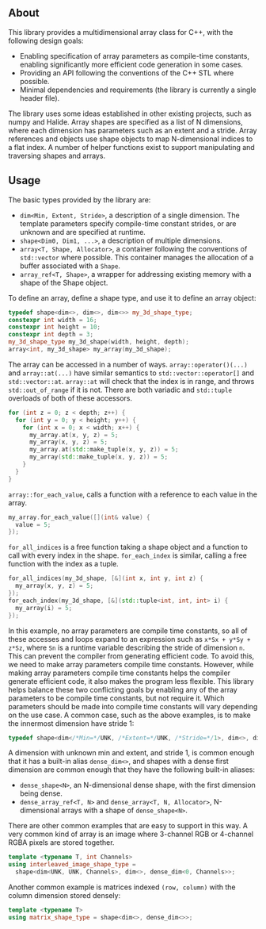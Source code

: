 About
-----

This library provides a multidimensional array class for C++, with the following design goals:
* Enabling specification of array parameters as compile-time constants, enabling significantly more efficient code generation in some cases.
* Providing an API following the conventions of the C++ STL where possible.
* Minimal dependencies and requirements (the library is currently a single header file).

The library uses some ideas established in other existing projects, such as numpy and Halide.
Array shapes are specified as a list of N dimensions, where each dimension has parameters such as an extent and a stride.
Array references and objects use shape objects to map N-dimensional indices to a flat index.
A number of helper functions exist to support manipulating and traversing shapes and arrays.

Usage
-----

The basic types provided by the library are:
* `dim<Min, Extent, Stride>`, a description of a single dimension. The template parameters specify compile-time constant strides, or are unknown and are specified at runtime.
* `shape<Dim0, Dim1, ...>`, a description of multiple dimensions.
* `array<T, Shape, Allocator>`, a container following the conventions of `std::vector` where possible. This container manages the allocation of a buffer associated with a `Shape`.
* `array_ref<T, Shape>`, a wrapper for addressing existing memory with a shape of the Shape object.

To define an array, define a shape type, and use it to define an array object:
```c++
typedef shape<dim<>, dim<>, dim<>> my_3d_shape_type;
constexpr int width = 16;
constexpr int height = 10;
constexpr int depth = 3;
my_3d_shape_type my_3d_shape(width, height, depth);
array<int, my_3d_shape> my_array(my_3d_shape);
```

The array can be accessed in a number of ways.
`array::operator()(...)` and `array::at(...)` have similar semantics to `std::vector::operator[]` and `std::vector::at`.
`array::at` will check that the index is in range, and throws `std::out_of_range` if it is not.
There are both variadic and `std::tuple` overloads of both of these accessors.
```c++
for (int z = 0; z < depth; z++) {
  for (int y = 0; y < height; y++) {
    for (int x = 0; x < width; x++) {
      my_array.at(x, y, z) = 5;
      my_array(x, y, z) = 5;
      my_array.at(std::make_tuple(x, y, z)) = 5;
      my_array(std::make_tuple(x, y, z)) = 5;
    }
  }
}
```

`array::for_each_value`, calls a function with a reference to each value in the array.
```c++
my_array.for_each_value([](int& value) {
  value = 5;
});
```

`for_all_indices` is a free function taking a shape object and a function to call with every index in the shape.
`for_each_index` is similar, calling a free function with the index as a tuple.
```c++
for_all_indices(my_3d_shape, [&](int x, int y, int z) {
  my_array(x, y, z) = 5;
});
for_each_index(my_3d_shape, [&](std::tuple<int, int, int> i) {
  my_array(i) = 5;
});
```

In this example, no array parameters are compile time constants, so all of these accesses and loops expand to an expression such as `x*Sx + y*Sy + z*Sz`, where `Sn` is a runtime variable describing the stride of dimension `n`. 
This can prevent the compiler from generating efficient code.
To avoid this, we need to make array parameters compile time constants.
However, while making array parameters compile time constants helps the compiler generate efficient code, it also makes the program less flexible.
This library helps balance these two conflicting goals by enabling any of the array parameters to be compile time constants, but not require it.
Which parameters should be made into compile time constants will vary depending on the use case.
A common case, such as the above examples, is to make the innermost dimension have stride 1:
```c++
typedef shape<dim</*Min=*/UNK, /*Extent=*/UNK, /*Stride=*/1>, dim<>, dim<>> my_dense_3d_shape_type;
```

A dimension with unknown min and extent, and stride 1, is common enough that it has a built-in alias `dense_dim<>`, and shapes with a dense first dimension are common enough that they have the following built-in aliases:
* `dense_shape<N>`, an N-dimensional dense shape, with the first dimension being dense.
* `dense_array_ref<T, N>` and `dense_array<T, N, Allocator>`, N-dimensional arrays with a shape of `dense_shape<N>`.

There are other common examples that are easy to support in this way.
A very common kind of array is an image where 3-channel RGB or 4-channel RGBA pixels are stored together.
```c++
template <typename T, int Channels>
using interleaved_image_shape_type =
  shape<dim<UNK, UNK, Channels>, dim<>, dense_dim<0, Channels>>;
```

Another common example is matrices indexed `(row, column)` with the column dimension stored densely:
```c++
template <typename T>
using matrix_shape_type = shape<dim<>, dense_dim<>>;
```
